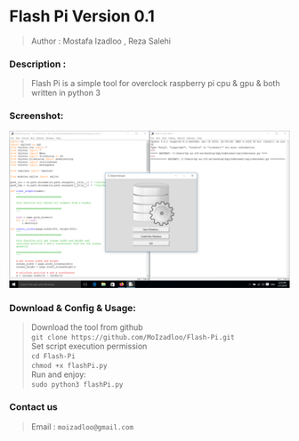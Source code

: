 Flash Pi Version 0.1
=============
>Author : Mostafa Izadloo , Reza Salehi
### Description :
>Flash Pi is a simple tool for overclock raspberry pi cpu & gpu & both written in python 3
### Screenshot:
![](https://github.com/MoIzadloo/SQLiteBrowser/blob/master/Screenshot/Screenshot%20(1).png)
### Download & Config & Usage:
>Download the tool from github\
`git clone https://github.com/MoIzadloo/Flash-Pi.git`\
>Set script execution permission\
`cd Flash-Pi`\
 `chmod +x flashPi.py`\
 >Run and enjoy:\
 `sudo python3 flashPi.py`
 ### Contact us
 >Email :
 `moizadloo@gmail.com`
